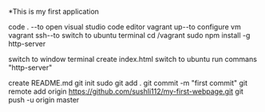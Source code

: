 *This is my first application

code . --to open visual studio code editor 
vagrant up--to configure vm
vagrant ssh--to switch to ubuntu terminal
cd /vagrant
sudo npm install -g http-server

switch to window terminal
create index.html
switch to ubuntu
run commans "http-server"

create README.md
git init
sudo git add .
git commit -m "first commit"
git remote add origin https://github.com/sushli112/my-first-webpage.git
git push -u origin master